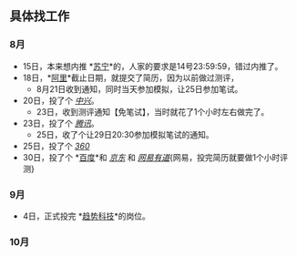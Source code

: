 ##  具体找工作

###  8月
+ 15日，本来想内推 *[苏宁](http://campus.suning.cn/)*的，人家的要求是14号23:59:59，错过内推了。
+ 18日，*[阿里](https://campus.alibaba.com/index.htm)*截止日期，就提交了简历，因为以前做过测评，
    + 8月21日收到通知，同时当天参加模拟，让25日参加笔试。  
+ 20日，投了个 *[中兴](http://job.zte.com.cn/campus-recruitment)*。
    + 23日，收到测评通知【免笔试】，当时就花了1个小时左右做完了。
+ 23日，投了个 *[腾讯](http://join.qq.com/)*。
    + 25日，收了个让29日20:30参加模拟笔试的通知。
+ 25日，投了个 *[360](http://campus.chinahr.com/2017/qihu360/index.html)*
+ 30日，投了个 *[百度](http://talent.baidu.com/external/baidu/campus.html)*和 *[京东](https://campus.jd.com/)* 和 *[网易有道](http://campus.163.com/#/home)*{网易，投完简历就要做1个小时评测}

###  9月
+ 4日，正式投完 *[趋势科技](http://jobs.51job.com/nanjing/92771607.html?s=3)*的岗位。

###  10月
